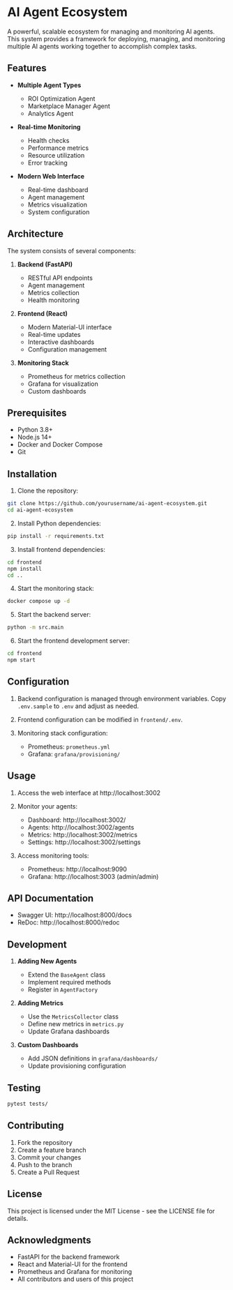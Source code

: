 # AI Agent Ecosystem

A powerful, scalable ecosystem for managing and monitoring AI agents. This system provides a framework for deploying, managing, and monitoring multiple AI agents working together to accomplish complex tasks.

## Features

- **Multiple Agent Types**
  - ROI Optimization Agent
  - Marketplace Manager Agent
  - Analytics Agent

- **Real-time Monitoring**
  - Health checks
  - Performance metrics
  - Resource utilization
  - Error tracking

- **Modern Web Interface**
  - Real-time dashboard
  - Agent management
  - Metrics visualization
  - System configuration

## Architecture

The system consists of several components:

1. **Backend (FastAPI)**
   - RESTful API endpoints
   - Agent management
   - Metrics collection
   - Health monitoring

2. **Frontend (React)**
   - Modern Material-UI interface
   - Real-time updates
   - Interactive dashboards
   - Configuration management

3. **Monitoring Stack**
   - Prometheus for metrics collection
   - Grafana for visualization
   - Custom dashboards

## Prerequisites

- Python 3.8+
- Node.js 14+
- Docker and Docker Compose
- Git

## Installation

1. Clone the repository:
```bash
git clone https://github.com/yourusername/ai-agent-ecosystem.git
cd ai-agent-ecosystem
```

2. Install Python dependencies:
```bash
pip install -r requirements.txt
```

3. Install frontend dependencies:
```bash
cd frontend
npm install
cd ..
```

4. Start the monitoring stack:
```bash
docker compose up -d
```

5. Start the backend server:
```bash
python -m src.main
```

6. Start the frontend development server:
```bash
cd frontend
npm start
```

## Configuration

1. Backend configuration is managed through environment variables. Copy `.env.sample` to `.env` and adjust as needed.

2. Frontend configuration can be modified in `frontend/.env`.

3. Monitoring stack configuration:
   - Prometheus: `prometheus.yml`
   - Grafana: `grafana/provisioning/`

## Usage

1. Access the web interface at http://localhost:3002

2. Monitor your agents:
   - Dashboard: http://localhost:3002/
   - Agents: http://localhost:3002/agents
   - Metrics: http://localhost:3002/metrics
   - Settings: http://localhost:3002/settings

3. Access monitoring tools:
   - Prometheus: http://localhost:9090
   - Grafana: http://localhost:3003 (admin/admin)

## API Documentation

- Swagger UI: http://localhost:8000/docs
- ReDoc: http://localhost:8000/redoc

## Development

1. **Adding New Agents**
   - Extend the `BaseAgent` class
   - Implement required methods
   - Register in `AgentFactory`

2. **Adding Metrics**
   - Use the `MetricsCollector` class
   - Define new metrics in `metrics.py`
   - Update Grafana dashboards

3. **Custom Dashboards**
   - Add JSON definitions in `grafana/dashboards/`
   - Update provisioning configuration

## Testing

```bash
pytest tests/
```

## Contributing

1. Fork the repository
2. Create a feature branch
3. Commit your changes
4. Push to the branch
5. Create a Pull Request

## License

This project is licensed under the MIT License - see the LICENSE file for details.

## Acknowledgments

- FastAPI for the backend framework
- React and Material-UI for the frontend
- Prometheus and Grafana for monitoring
- All contributors and users of this project
